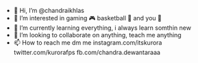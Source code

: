 - 👋 Hi, I’m @chandraikhlas
- 👀 I’m interested in gaming 🎮 basketball 🏀 and you 💖
- 🌱 I’m currently learning everything, i always learn somthin new
- 💞️ I’m looking to collaborate on anything, teach me anything
- 📫 How to reach me dm me instagram.com/itskurora twitter.com/kurorafps fb.com/chandra.dewantaraaa

